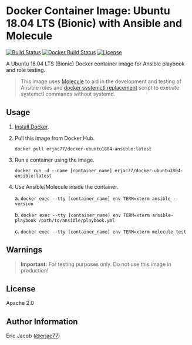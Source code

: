 # Docker Container Image: Ubuntu 18.04 LTS (Bionic) with Ansible and Molecule

[![Build Status](https://travis-ci.com/erjac77/docker-ubuntu1804-ansible.svg?branch=master)](https://travis-ci.com/erjac77/docker-ubuntu1804-ansible)
[![Docker Build Status](https://img.shields.io/docker/cloud/build/erjac77/docker-ubuntu1804-ansible.svg)](https://hub.docker.com/r/erjac77/docker-ubuntu1804-ansible)
[![License](https://img.shields.io/badge/License-Apache%202.0-yellowgreen.svg)](https://opensource.org/licenses/Apache-2.0)

A Ubuntu 18.04 LTS (Bionic) Docker container image for Ansible playbook and role testing.

> This image uses [Molecule](https://molecule.readthedocs.io/en/stable/) to aid in the development and testing of Ansible roles and [docker systemctl replacement](https://github.com/gdraheim/docker-systemctl-replacement) script to execute systemctl commands without systemd.

## Usage

1. [Install Docker](https://docs.docker.com/install/).

2. Pull this image from Docker Hub.

   `docker pull erjac77/docker-ubuntu1804-ansible:latest`

3. Run a container using the image.

   `docker run -d --name [container_name] erjac77/docker-ubuntu1804-ansible:latest`

4. Use Ansible/Molecule inside the container.

   a. `docker exec --tty [container_name] env TERM=xterm ansible --version`

   b. `docker exec --tty [container_name] env TERM=xterm ansible-playbook /path/to/ansible/playbook.yml`

   c. `docker exec --tty [container_name] env TERM=xterm molecule test`

## Warnings

> **Important:** For testing purposes only. Do not use this image in production!

## License

Apache 2.0

## Author Information

Eric Jacob ([@erjac77](https://github.com/erjac77))

